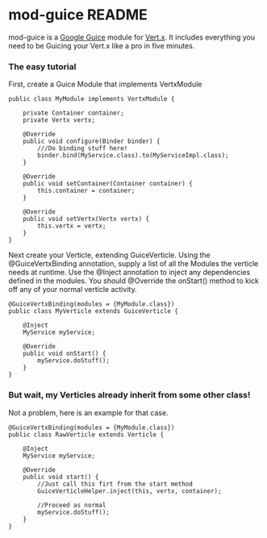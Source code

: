 # mod-guice README

mod-guice is a [Google Guice](https://code.google.com/p/google-guice/) module for [Vert.x](http://vertx.io).  It includes everything you need to be Guicing your Vert.x like a pro in five minutes.


### The easy tutorial

First, create a Guice Module that implements VertxModule

```
public class MyModule implements VertxModule {

    private Container container;
    private Vertx vertx;

    @Override
    public void configure(Binder binder) {
		///Do binding stuff here!
		binder.bind(MyService.class).to(MyServiceImpl.class);
    }

    @Override
    public void setContainer(Container container) {
        this.container = container;
    }

    @Override
    public void setVertx(Vertx vertx) {
        this.vertx = vertx;
    }
}
```

Next create your Verticle, extending GuiceVerticle.  Using the @GuiceVertxBinding annotation, supply a list of all the Modules the verticle needs at runtime.  Use the @Inject annotation to inject any dependencies defined in the modules.  You should @Override the onStart() method to kick off any of your normal verticle activity.

```
@GuiceVertxBinding(modules = {MyModule.class})
public class MyVerticle extends GuiceVerticle {

    @Inject
    MyService myService;

    @Override
    public void onStart() {
       	myService.doStuff();
    }
}
```



### But wait, my Verticles already inherit from some other class!

Not a problem, here is an example for that case.


```
@GuiceVertxBinding(modules = {MyModule.class})
public class RawVerticle extends Verticle {

    @Inject
    MyService myService;

    @Override
    public void start() {
    	//Just call this firt from the start method
        GuiceVerticleHelper.inject(this, vertx, container);

		//Proceed as normal
		myService.doStuff();
    }
}
```










